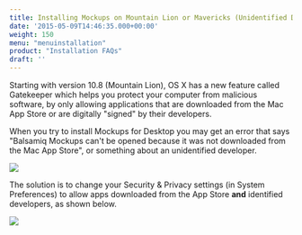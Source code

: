 ```yaml
---
title: Installing Mockups on Mountain Lion or Mavericks (Unidentified Developer Error)
date: '2015-05-09T14:46:35.000+00:00'
weight: 150
menu: "menuinstallation"
product: "Installation FAQs"
draft: ''
---
```

Starting with version 10.8 (Mountain Lion), OS X has a new feature called Gatekeeper which helps you protect your computer from malicious software, by only allowing applications that are downloaded from the Mac App Store or are digitally "signed" by their developers.

When you try to install Mockups for Desktop you may get an error that says "Balsamiq Mockups can't be opened because it was not downloaded from the Mac App Store", or something about an unidentified developer.

![](https://media.balsamiq.com/img/support/installation/not-app-store.png)

The solution is to change your Security & Privacy settings (in System Preferences) to allow apps downloaded from the App Store **and** identified developers, as shown below.

![](https://media.balsamiq.com/img/support/installation/security-privacy.png)
